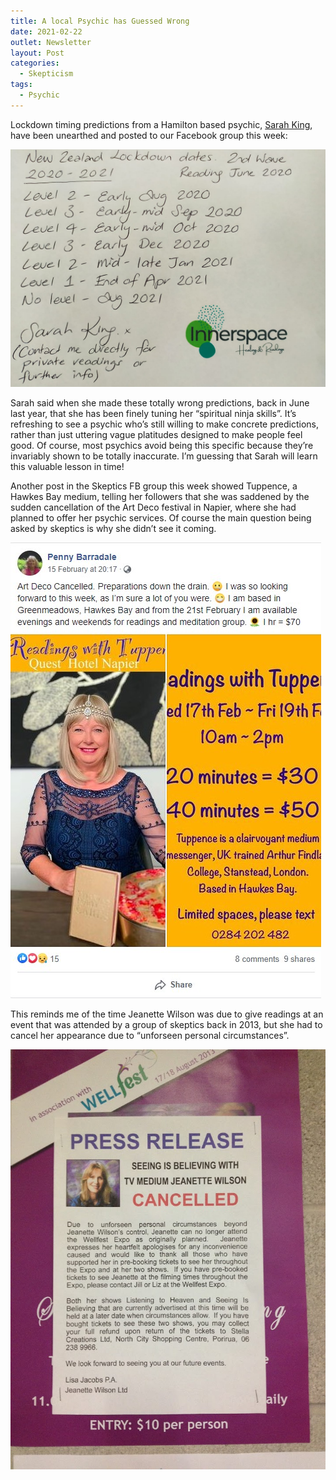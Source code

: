 ```yaml
---
title: A local Psychic has Guessed Wrong
date: 2021-02-22
outlet: Newsletter
layout: Post
categories:
  - Skepticism
tags:
  - Psychic
---
```


Lockdown timing predictions from a Hamilton based psychic, [Sarah King](https://www.theinnerspace.online/), have been unearthed and posted to our Facebook group this week:

<!-- more -->

![alt_text](./image4.png)

Sarah said when she made these totally wrong predictions, back in June last year, that she has been finely tuning her “spiritual ninja skills”. It’s refreshing to see a psychic who’s still willing to make concrete predictions, rather than just uttering vague platitudes designed to make people feel good. Of course, most psychics avoid being this specific because they’re invariably shown to be totally inaccurate. I’m guessing that Sarah will learn this valuable lesson in time!

Another post in the Skeptics FB group this week showed Tuppence, a Hawkes Bay medium, telling her followers that she was saddened by the sudden cancellation of the Art Deco festival in Napier, where she had planned to offer her psychic services. Of course the main question being asked by skeptics is why she didn’t see it coming.

![Napier](./image1.jpg)

This reminds me of the time Jeanette Wilson was due to give readings at an event that was attended by a group of skeptics back in 2013, but she had to cancel her appearance due to “unforseen personal circumstances”.

![Jeanette Wilson](./image2.png)
